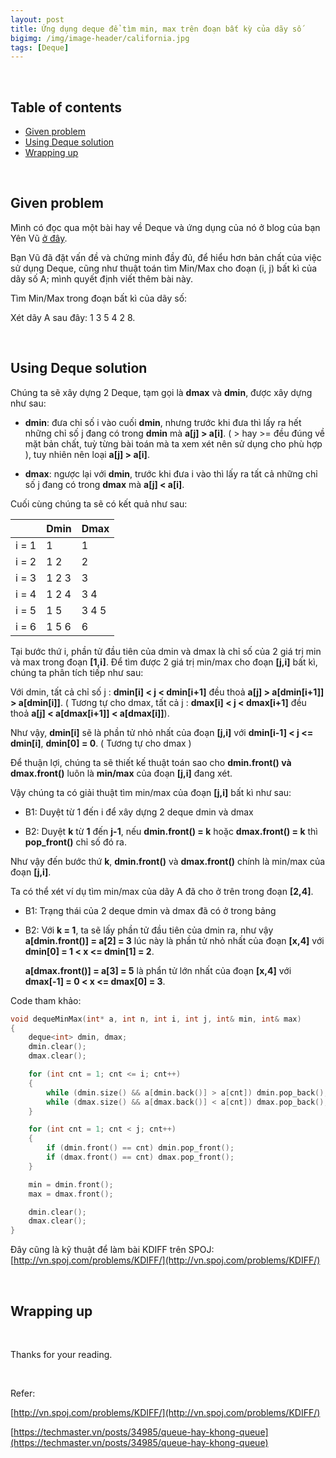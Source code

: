 ```yaml
---
layout: post
title: Ứng dụng deque để tìm min, max trên đoạn bất kỳ của dãy số
bigimg: /img/image-header/california.jpg
tags: [Deque]
---
```




<br>

## Table of contents
- [Given problem](#given-problem)
- [Using Deque solution](#using-deque-solution)
- [Wrapping up](#wrapping-up)

<br>

## Given problem

Mình có đọc qua một bài hay về Deque và ứng dụng của nó ở blog của bạn Yên Vũ [ở đây](https://langocthuyan.wordpress.com/2014/08/12/ki-thuat-su-dung-deque-stack-2-dau-tim-minmax-tren-doan-tinh-tien/).

Bạn Vũ đã đặt vấn đề và chứng minh đầy đủ, để hiểu hơn bản chất của việc sử dụng Deque, cũng như thuật toán tìm Min/Max cho đoạn (i, j) bất kì của dãy số A; mình quyết định viết thêm bài này.

Tìm Min/Max trong đoạn bất kì của dãy số:

Xét dãy A sau đây: 1 3 5 4 2 8.

<br>

## Using Deque solution

Chúng ta sẽ xây dựng 2 Deque, tạm gọi là **dmax** và **dmin**, được xây dựng như sau:

- **dmin**: đưa chỉ số i vào cuối **dmin**, nhưng trước khi đưa thì lấy ra hết những chỉ số j đang có trong **dmin** mà **a[j] > a[i]**. ( > hay >= đều đúng về mặt bản chất, tuỳ từng bài toán mà ta xem xét nên sử dụng cho phù hợp ), tuy nhiên nên loại **a[j] > a[i]**.

- **dmax**: ngược lại với **dmin**, trước khi đưa i vào thì lấy ra tất cả những chỉ số j đang có trong **dmax** mà **a[j] < a[i]**.

Cuối cùng chúng ta sẽ có kết quả như sau:

|            |     Dmin     |     Dmax     |
| ---------- | ------------ | ------------ |
| i = 1      | 1            | 1            |
| i = 2      | 1 2          | 2            |
| i = 3      | 1 2 3        | 3            |
| i = 4      | 1 2 4        | 3 4          |
| i = 5      | 1 5          | 3 4 5        |
| i = 6      | 1 5 6        | 6            |

Tại bước thứ i, phần tử đầu tiên của dmin và dmax là chỉ số của 2 giá trị min và max trong đoạn **[1,i]**. Để tìm được 2 giá trị min/max cho đoạn **[j,i]** bất kì, chúng ta phân tích tiếp như sau:

Với dmin, tất cả chỉ số j : **dmin[i] < j < dmin[i+1]** đều thoả **a[j] > a[dmin[i+1]] > a[dmin[i]]**.
( Tương tự cho dmax, tất cả j : **dmax[i] < j < dmax[i+1]** đều thoả **a[j] < a[dmax[i+1]] < a[dmax[i]]**).

Như vậy, **dmin[i]** sẽ là phần tử nhỏ nhất của đoạn **[j,i]** với **dmin[i-1] < j <= dmin[i]**, **dmin[0] = 0**. ( Tương tự cho dmax )

Để thuận lợi, chúng ta sẽ thiết kế thuật toán sao cho **dmin.front() và dmax.front()** luôn là **min/max** của đoạn **[j,i]** đang xét.

Vậy chúng ta có giải thuật tìm min/max của đoạn **[j,i]** bất kì như sau:
- B1: Duyệt từ 1 đến i để xây dựng 2 deque dmin và dmax

- B2: Duyệt **k** từ **1** đến **j-1**, nếu **dmin.front() = k** hoặc **dmax.front() = k** thì **pop_front()** chỉ số đó ra.

Như vậy đến bước thứ **k**, **dmin.front()** và **dmax.front()** chính là min/max của đoạn **[j,i]**.

Ta có thể xét ví dụ tìm min/max của dãy A đã cho ở trên trong đoạn **[2,4]**.
- B1: Trạng thái của 2 deque dmin và dmax đã có ở trong bảng

- B2: Với **k = 1**, ta sẽ lấy phần tử đầu tiên của dmin ra, như vậy **a[dmin.front()] = a[2] = 3** lúc này là phần tử nhỏ nhất của đoạn **[x,4]** với **dmin[0] = 1 < x <= dmin[1] = 2**.

    **a[dmax.front()] = a[3] = 5** là phẩn tử lớn nhất của đoạn **[x,4]** với **dmax[-1] = 0 < x <= dmax[0] = 3**.

Code tham khảo:

```C++
void dequeMinMax(int* a, int n, int i, int j, int& min, int& max)
{
    deque<int> dmin, dmax;
    dmin.clear();
    dmax.clear();

    for (int cnt = 1; cnt <= i; cnt++)
    {
        while (dmin.size() && a[dmin.back()] > a[cnt]) dmin.pop_back();
        while (dmax.size() && a[dmax.back()] < a[cnt]) dmax.pop_back();
    }

    for (int cnt = 1; cnt < j; cnt++)
    {
        if (dmin.front() == cnt) dmin.pop_front();
        if (dmax.front() == cnt) dmax.pop_front();
    }

    min = dmin.front();
    max = dmax.front();

    dmin.clear();
    dmax.clear();
}
```

Đây cũng là kỹ thuật để làm bài KDIFF trên SPOJ: [http://vn.spoj.com/problems/KDIFF/](http://vn.spoj.com/problems/KDIFF/)

<br>

## Wrapping up



<br>

Thanks for your reading.

<br>

Refer:

[http://vn.spoj.com/problems/KDIFF/](http://vn.spoj.com/problems/KDIFF/)

[https://techmaster.vn/posts/34985/queue-hay-khong-queue](https://techmaster.vn/posts/34985/queue-hay-khong-queue)